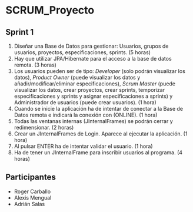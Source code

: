 <h1>SCRUM_Proyecto</h1>

<h2>Sprint 1</h2>
<ol>
  <li>Diseñar una Base de Datos para gestionar: Usuarios, grupos de usuarios, proyectos, especificaciones, sprints. (5 horas)</li>
  <li>Hay que utilizar JPA/Hibernate para el acceso a la base de datos remota. (3 horas)</li>
  <li>Los usuarios pueden ser de tipo: <i>Developer</i> (solo podrán visualizar los datos), <i>Product Owner</i> (puede visualizar los datos y añadir/modificar/eliminar especificaciones), <i>Scrum Master</i> (puede visualizar los datos, crear proyectos, crear sprints, temporizar especificaciones y sprints y asignar especificaciones a sprints) y Administrador de usuarios (puede crear usuarios). (1 hora)</li>
  <li>Cuando se inicie la aplicación ha de intentar de conectar a la Base de Datos remota e indicará la conexión con (ONLINE). (1 hora)</li>
  <li>Todas las ventanas internas (JInternalFrames) se podrán cerrar y redimensionar. (2 horas)</li>
  <li>Crear un JInternalFrames de Login. Aparece al ejecutar la aplicación. (1 hora)</li>
  <li>Al pulsar ENTER ha de intentar validar el usuario. (1 hora)</li>
  <li>Ha de tener un JInternalFrame para inscribir usuarios al programa. (4 horas)</li>  
</ol>

<h2>Participantes</h2>
<ul>
  <li>Roger Carballo</li>  
  <li>Alexis Mengual</li>
  <li>Adrián Salas</li>
</ul>
